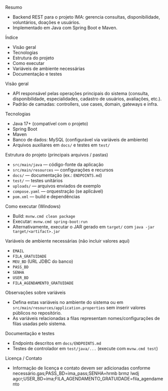 Resumo
- Backend REST para o projeto IMA: gerencia consultas, disponibilidade, voluntários, doações e usuários.
- Implementado em Java com Spring Boot e Maven.

Índice
- Visão geral
- Tecnologias
- Estrutura do projeto
- Como executar
- Variáveis de ambiente necessárias
- Documentação e testes

Visão geral
- API responsável pelas operações principais do sistema (consulta, disponibilidade, especialidades, cadastro de usuários, avaliações, etc.).
- Padrão de camadas: controllers, use cases, domain, gateways e infra.

Tecnologias
- Java 17+ (compatível com o projeto)
- Spring Boot
- Maven
- Banco de dados: MySQL (configurável via variáveis de ambiente)
- Arquivos auxiliares em `docs/` e testes em `test/`

Estrutura do projeto (principais arquivos / pastas)
- `src/main/java` — código-fonte da aplicação
- `src/main/resources` — configurações e recursos
- `docs/` — documentação (ex.: `ENDPOINTS.md`)
- `test/` — testes unitários
- `uploads/` — arquivos enviados de exemplo
- `compose.yaml` — orquestração (se aplicável)
- `pom.xml` — build e dependências

Como executar (Windows)
- Build: `mvnw.cmd clean package`
- Executar: `mvnw.cmd spring-boot:run`
- Alternativamente, executar o JAR gerado em `target/` com `java -jar target/<artifact>.jar`

Variáveis de ambiente necessárias (não incluir valores aqui)
- `EMAIL`
- `FILA_GRATUIDADE`
- `MEU_BD` (URL JDBC do banco)
- `PASS_BD`
- `SENHA`
- `USER_BD`
- `FILA_AGENDAMENTO_GRATUIDADE`

Observações sobre variáveis
- Defina estas variáveis no ambiente do sistema ou em `src/main/resources/application.properties` sem inserir valores públicos no repositório.
- As variáveis relacionadas a filas representam nomes/configurações de filas usadas pelo sistema.

Documentação e testes
- Endpoints descritos em `docs/ENDPOINTS.md`
- Testes de controlador em `test/java/...` (execute com `mvnw.cmd test`)

Licença / Contato
- Informação de licença e contato devem ser adicionadas conforme necessário.gas;PASS_BD=ima_pass;SENHA=hrmb brmz lwdj agcr;USER_BD=ima;FILA_AGENDAMENTO_GRATUIDADE=fila_agendamento